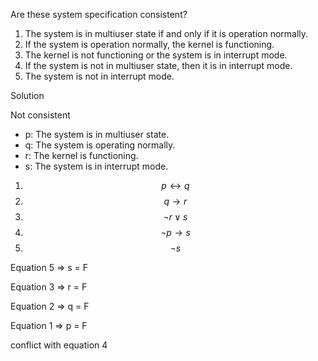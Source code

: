 Are these system specification consistent?

1. The system is in multiuser state if and only if it is operation normally.
1. If the system is operation normally, the kernel is functioning.
1. The kernel is not functioning or the system is in interrupt mode.
1. If the system is not in multiuser state, then it is in interrupt mode. 
1. The system is not in interrupt mode.

Solution

Not consistent

+ p: The system is in multiuser state.
+ q: The system is operating normally.
+ r: The kernel is functioning.
+ s: The system is in interrupt mode.

1. $$p \leftrightarrow q$$
2. $$q \rightarrow r$$
3. $$\neg r \vee s$$
4. $$\neg p \rightarrow s$$
5. $$\neg s$$

Equation 5 => s = F

Equation 3 => r = F

Equation 2 => q = F

Equation 1 => p = F

conflict with equation 4